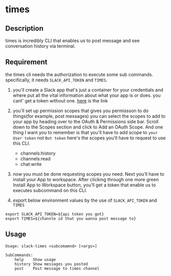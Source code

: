 # times

## Description
times is incredibly CLI that enables us to post message and see conversation history via terminal.

## Requirement
the times cli needs the authorization to execute some sub commands.
specifically, it needs `SLACK_API_TOKEN` and `TIMES`.

1. you'll create a Slack app that's just a container for your credentials and where put all the vital information about what your app is or does.
you cant' get a token without one.
[here](https://api.slack.com/apps) is the link

2. you'll set up permission scopes that gives you permissson to do things(for example, post messages)
you can select the scopes to add to your app by heading over to the OAuth & Permissions side bar.
Scroll down to the Scopes section and click to Add an OAuth Scope.
And one thing I want you to remember is that you'll have to add scope to `your User token` not `Bot token`
here's the scopes you'll have to request to use this CLI.
    - channels:history
    - channels:read
    - chat:write

3. now you must be done requesting scopes you need.
Next you'll have to install your App to workspace.
After clicking through one more green Install App to Workspace button, you'll get a token that enable us to executes subcommand on this CLI.

4. export below environment values by the use of `SLACK_API_TOKEN` and `TIMES`

```
export SLACK_API_TOKEN=${api token you got}
export TIMES=${channle id that you wanna post message to}
```

## Usage
```
Usage: slack-times <subcomamnd> [<args>]

SubCommands:
    help    Show usage
    history Show messages you posted
    post    Post message to times channel
```


